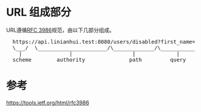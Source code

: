 # URL 组成部分
URL遵循[RFC 3986]规范，由以下几部分组成。

<pre>
  https://api.linianhui.test:8080/users/disabled?first_name=li#title
  \___/  \______________________/\_____________/\____________/\____/
    |               |                   |             |          |
  scheme        authority              path         query    fragment
</pre>

# 参考

https://tools.ietf.org/html/rfc3986

[RFC 3986]:https://tools.ietf.org/html/rfc3986